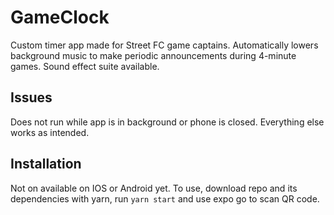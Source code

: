 # GameClock
Custom timer app made for Street FC game captains. Automatically lowers background music to make periodic announcements during 4-minute games. Sound effect suite available.

## Issues
Does not run while app is in background or phone is closed. Everything else works as intended. 

## Installation
Not on available on IOS or Android yet. To use, download repo and its dependencies with yarn, run ```yarn start``` and use expo go to scan QR code. 
